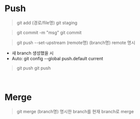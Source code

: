 # Push

> git add (경로/file명)
git staging

> git commit -m "msg"
git commit

> git push --set-upstream (remote명) (branch명)
remote 명시
- 새 branch 생성했을 시
- Auto: git config --global push.default current

> git push
git push

<br/>

# Merge

> git merge (branch명)
명시한 branch를 현재 branch로 merge



